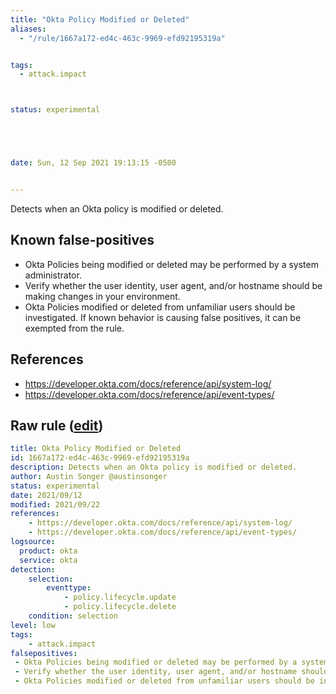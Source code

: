 ```yaml
---
title: "Okta Policy Modified or Deleted"
aliases:
  - "/rule/1667a172-ed4c-463c-9969-efd92195319a"


tags:
  - attack.impact



status: experimental





date: Sun, 12 Sep 2021 19:13:15 -0500


---
```


Detects when an Okta policy is modified or deleted.

<!--more-->


## Known false-positives

* Okta Policies being modified or deleted may be performed by a system administrator.
* Verify whether the user identity, user agent, and/or hostname should be making changes in your environment.
* Okta Policies modified or deleted from unfamiliar users should be investigated. If known behavior is causing false positives, it can be exempted from the rule.



## References

* https://developer.okta.com/docs/reference/api/system-log/
* https://developer.okta.com/docs/reference/api/event-types/


## Raw rule ([edit](https://github.com/SigmaHQ/sigma/edit/master/rules/cloud/okta/okta_policy_modified_or_deleted.yml))
```yaml
title: Okta Policy Modified or Deleted
id: 1667a172-ed4c-463c-9969-efd92195319a
description: Detects when an Okta policy is modified or deleted.
author: Austin Songer @austinsonger
status: experimental
date: 2021/09/12
modified: 2021/09/22
references:
    - https://developer.okta.com/docs/reference/api/system-log/
    - https://developer.okta.com/docs/reference/api/event-types/
logsource:
  product: okta
  service: okta
detection:
    selection:
        eventtype: 
            - policy.lifecycle.update
            - policy.lifecycle.delete
    condition: selection
level: low
tags:
    - attack.impact
falsepositives:
 - Okta Policies being modified or deleted may be performed by a system administrator. 
 - Verify whether the user identity, user agent, and/or hostname should be making changes in your environment. 
 - Okta Policies modified or deleted from unfamiliar users should be investigated. If known behavior is causing false positives, it can be exempted from the rule.

```
